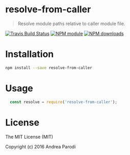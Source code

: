 # resolve-from-caller

> Resolve module paths relative to caller module file.

[![Travis Build Status](https://img.shields.io/travis/parro-it/resolve-from-caller.svg)](http://travis-ci.org/parro-it/resolve-from-caller)
[![NPM module](https://img.shields.io/npm/v/resolve-from-caller.svg)](https://npmjs.org/package/resolve-from-caller)
[![NPM downloads](https://img.shields.io/npm/dt/resolve-from-caller.svg)](https://npmjs.org/package/resolve-from-caller)

# Installation

```bash
npm install --save resolve-from-caller
```

# Usage

```js
  const resolve = require('resolve-from-caller');
```

# License

The MIT License (MIT)

Copyright (c) 2016 Andrea Parodi
